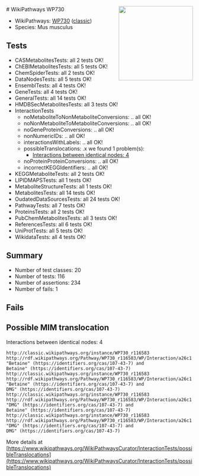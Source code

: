 <img style="float: right; width: 200px" src="https://upload.wikimedia.org/wikipedia/commons/thumb/8/83/Wplogo_with_text_500.png/640px-Wplogo_with_text_500.png" />
# WikiPathways WP730

* WikiPathways: [WP730](https://wikipathways.org/pathways/WP730) ([classic](https://classic.wikipathways.org/instance/WP730))
* Species: Mus musculus
## Tests
* CASMetabolitesTests: all 2 tests OK!
* ChEBIMetabolitesTests: all 5 tests OK!
* ChemSpiderTests: all 2 tests OK!
* DataNodesTests: all 5 tests OK!
* EnsemblTests: all 4 tests OK!
* GeneTests: all 4 tests OK!
* GeneralTests: all 14 tests OK!
* HMDBSecMetabolitesTests: all 3 tests OK!
* InteractionTests
    * noMetaboliteToNonMetaboliteConversions: .. all OK!
    * noNonMetaboliteToMetaboliteConversions: .. all OK!
    * noGeneProteinConversions: .. all OK!
    * nonNumericIDs: .. all OK!
    * interactionsWithLabels: .. all OK!
    * possibleTranslocations: .x we found 1 problem(s):
        * [Interactions between identical nodes: 4](#1c118209)
    * noProteinProteinConversions: .. all OK!
    * incorrectKEGGIdentifiers: .. all OK!
* KEGGMetaboliteTests: all 2 tests OK!
* LIPIDMAPSTests: all 1 tests OK!
* MetaboliteStructureTests: all 1 tests OK!
* MetabolitesTests: all 14 tests OK!
* OudatedDataSourcesTests: all 24 tests OK!
* PathwayTests: all 7 tests OK!
* ProteinsTests: all 2 tests OK!
* PubChemMetabolitesTests: all 3 tests OK!
* ReferencesTests: all 6 tests OK!
* UniProtTests: all 5 tests OK!
* WikidataTests: all 4 tests OK!


## Summary

* Number of test classes: 20
* Number of tests: 116
* Number of assertions: 234
* Number of fails: 1

## Fails

<a name="1c118209" />

## Possible MIM translocation

Interactions between identical nodes: 4
```
http://classic.wikipathways.org/instance/WP730_r116583 http://rdf.wikipathways.org/Pathway/WP730_r116583/WP/Interaction/a26c1 "Betaine" (https://identifiers.org/cas/107-43-7) and 
Betaine" (https://identifiers.org/cas/107-43-7)
http://classic.wikipathways.org/instance/WP730_r116583 http://rdf.wikipathways.org/Pathway/WP730_r116583/WP/Interaction/a26c1 "Betaine" (https://identifiers.org/cas/107-43-7) and 
DMG" (https://identifiers.org/cas/107-43-7)
http://classic.wikipathways.org/instance/WP730_r116583 http://rdf.wikipathways.org/Pathway/WP730_r116583/WP/Interaction/a26c1 "DMG" (https://identifiers.org/cas/107-43-7) and 
Betaine" (https://identifiers.org/cas/107-43-7)
http://classic.wikipathways.org/instance/WP730_r116583 http://rdf.wikipathways.org/Pathway/WP730_r116583/WP/Interaction/a26c1 "DMG" (https://identifiers.org/cas/107-43-7) and 
DMG" (https://identifiers.org/cas/107-43-7)
```

More details at [https://www.wikipathways.org/WikiPathwaysCurator/InteractionTests/possibleTranslocations](https://www.wikipathways.org/WikiPathwaysCurator/InteractionTests/possibleTranslocations)

